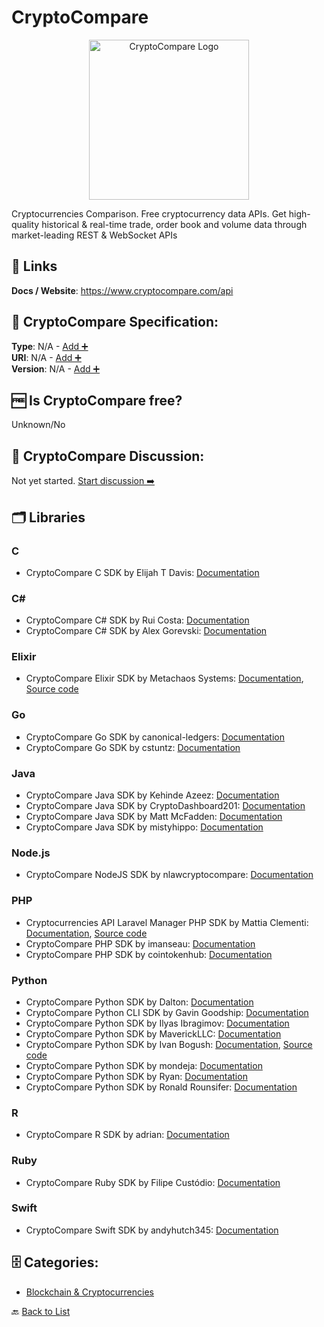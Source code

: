 # CryptoCompare
<p align="center">
    <img width="256" src="https://raw.githubusercontent.com/apis-list/apis-list/main/apis/cryptocompare/logo_256x256.png" alt="CryptoCompare Logo"/>
</p>
Cryptocurrencies Comparison. Free cryptocurrency data APIs. Get high-quality historical & real-time trade, order book and volume data through market-leading REST & WebSocket APIs

##  🔗 Links
**Docs / Website**: https://www.cryptocompare.com/api

## 🧬 CryptoCompare Specification:
**Type**: N/A - [Add ➕](https://github.com/apis-list/apis-list/edit/main/apis/cryptocompare/cryptocompare.yaml)  
**URI**: N/A - [Add ➕](https://github.com/apis-list/apis-list/edit/main/apis/cryptocompare/cryptocompare.yaml)  
**Version**: N/A - [Add ➕](https://github.com/apis-list/apis-list/edit/main/apis/cryptocompare/cryptocompare.yaml)

## 🆓 Is CryptoCompare free?
 Unknown/No 

## 💬 CryptoCompare Discussion:
Not yet started. [Start discussion ➡️](https://github.com/apis-list/apis-list/discussions/new)

## 🗂️ Libraries
### C
- CryptoCompare C SDK by Elijah T Davis: [Documentation](https://github.com/Eliiijaaaaah/CryptoArbitrage)
### C#
- CryptoCompare C# SDK by Rui Costa: [Documentation](https://github.com/ruidacosta/CryptoDataMarket)
- CryptoCompare C# SDK by Alex Gorevski: [Documentation](https://github.com/agorevski/CryptoPrices)
### Elixir
- CryptoCompare Elixir SDK by Metachaos Systems: [Documentation](https://github.com/metachaos-systems/cryptocomparex), [Source code](https://hexdocs.pm/cryptocomparex/api-reference.html)
### Go
- CryptoCompare Go SDK by canonical-ledgers: [Documentation](https://github.com/canonical-ledgers/cryptoprice)
- CryptoCompare Go SDK by cstuntz: [Documentation](https://github.com/cstuntz/cryptocompare-scrape)
### Java
- CryptoCompare Java SDK by Kehinde Azeez: [Documentation](https://github.com/africaken/Crypto-Currency-Project)
- CryptoCompare Java SDK by CryptoDashboard201: [Documentation](https://github.com/CryptoDashboard201/DataFromAPI)
- CryptoCompare Java SDK by Matt McFadden: [Documentation](https://github.com/mcfadd/Cryptos4J)
- CryptoCompare Java SDK by mistyhippo: [Documentation](https://github.com/mistyhippo/cryptocompare_api)
### Node.js
- CryptoCompare NodeJS SDK by nlawcryptocompare: [Documentation](https://github.com/nlawcryptocompare/ccc-write-trades)
### PHP
- Cryptocurrencies API Laravel Manager PHP SDK by Mattia Clementi: [Documentation](https://github.com/ilCleme/cryptocurrencies-laravel), [Source code](https://packagist.org/packages/ilcleme/cryptocurrencies-laravel)
- CryptoCompare PHP SDK by imanseau: [Documentation](https://github.com/imanseau/CryptoCompare-PHP)
- CryptoCompare PHP SDK by cointokenhub: [Documentation](https://github.com/cointokenhub/cryptocompare-php-api)
### Python
- CryptoCompare Python SDK by Dalton: [Documentation](https://github.com/daltonherriman76/Current-Crypto-Pricing)
- CryptoCompare Python CLI SDK by Gavin Goodship: [Documentation](https://github.com/goodship1/CoinCommand)
- CryptoCompare Python SDK by Ilyas Ibragimov: [Documentation](https://github.com/IlyasI/CryptoDataToCSV)
- CryptoCompare Python SDK by MaverickLLC: [Documentation](https://github.com/MaverickLLC/cryptocompareapi_python_MavericLLC)
- CryptoCompare Python SDK by Ivan Bogush: [Documentation](https://github.com/OkThought/cryptocmp), [Source code](https://pypi.org/project/cryptocmp/)
- CryptoCompare Python SDK by mondeja: [Documentation](https://github.com/mondeja/pycryptocompare)
- CryptoCompare Python SDK by Ryan: [Documentation](https://github.com/Ryan3435/CryptoCompare-Python)
- CryptoCompare Python SDK by Ronald Rounsifer: [Documentation](https://github.com/iJEEBUS/CryptoComparePython)
### R
- CryptoCompare R SDK by adrian: [Documentation](https://github.com/ilyein/crypto-prices-api)
### Ruby
- CryptoCompare Ruby SDK by Filipe Custódio: [Documentation](https://github.com/fcustodio90/crypto_compare_api)
### Swift
- CryptoCompare Swift SDK by andyhutch345: [Documentation](https://github.com/andyhutch345/coinDataRetrieval)


## 🗄️ Categories:
- [Blockchain & Cryptocurrencies](https://github.com/apis-list/apis-list#blockchain--cryptocurrencies-)

🔙  [Back to List](https://github.com/apis-list/apis-list)
